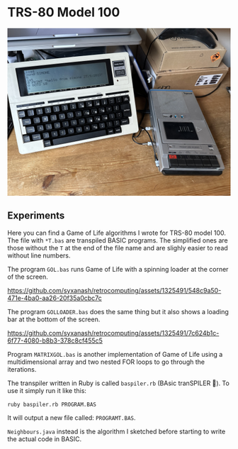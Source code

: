 # TRS-80 Model 100

![trs80](images/trs80model100.jpg)

## Experiments

Here you can find a Game of Life algorithms I wrote for TRS-80 model 100.
The file with `*T.bas` are transpiled BASIC programs. The simplified ones are those without the `T` at the end of the file name and are slighly easier to read without line numbers.

The program `GOL.bas` runs Game of Life with a spinning loader at the corner of the screen.

https://github.com/syxanash/retrocomputing/assets/1325491/548c9a50-471e-4ba0-aa26-20f35a0cbc7c

The program `GOLLOADER.bas` does the same thing but it also shows a loading bar at the bottom of the screen.

https://github.com/syxanash/retrocomputing/assets/1325491/7c624b1c-6f77-4080-b8b3-378c8cf455c5

Program `MATRIXGOL.bas` is another implementation of Game of Life using a multidimensional array and two nested FOR loops to go through the iterations.

The transpiler written in Ruby is called `baspiler.rb` (BAsic tranSPILER 👀). To use it simply run it like this:

```
ruby baspiler.rb PROGRAM.BAS
```

It will output a new file called: `PROGRAMT.BAS`.

`Neighbours.java` instead is the algorithm I sketched before starting to write the actual code in BASIC.
